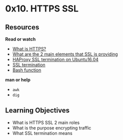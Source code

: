 # 0x10. HTTPS SSL

## Resources

**Read or watch**

- [What is HTTPS?](https://www.instantssl.com/http-vs-https)
- [What are the 2 main elements that SSL is providing](https://www.sslshopper.com/why-ssl-the-purpose-of-using-ssl-certificates.html)
- [HAProxy SSL termination on Ubuntu16.04](https://devops.ionos.com/tutorials/install-and-configure-haproxy-load-balancer-on-ubuntu-1604/)
- [SSL termination](https://en.wikipedia.org/wiki/TLS_termination_proxy)
- [Bash function](https://tldp.org/LDP/abs/html/complexfunct.html)

**man or help**

- `awk`
- `dig`

## Learning Objectives

- What is HTTPS SSL 2 main roles
- What is the purpose encrypting traffic
- What SSL termination means
